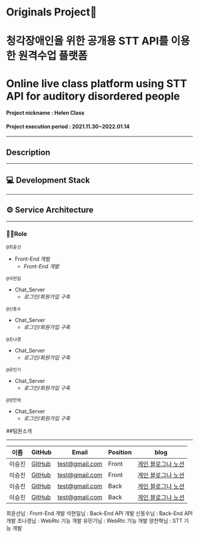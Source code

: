 # Originals Project📖
# 청각장애인을 위한 공개용 STT API를 이용한 원격수업 플랫폼
# Online live class platform using STT API for auditory disordered people
#### Project nickname : Helen Class
#### Project execution period : 2021.11.30~2022.01.14

-----------------------
## Description


-----------------------
## 💻 Development Stack  


-----------------------
## ⚙ Service Architecture

---

### 🙋‍♂️Role

`@최윤선 `  
* Front-End 개발
  - *Front-End 개발*

`@석현일 `  
* Chat_Server
  - *로그인/회원가입 구축*

`@신동수 `  
* Chat_Server
  - *로그인/회원가입 구축*

`@조나경 `  
* Chat_Server
  - *로그인/회원가입 구축*

`@유민기 `  
* Chat_Server
  - *로그인/회원가입 구축*

`@양찬혁 `  
* Chat_Server
  - *로그인/회원가입 구축*


##팀원소개 <a id="2" />
<hr/>

이름 | GitHub |  Email | Position | blog
 --- | ------- | ------| ---- | ----
이승진 | [GitHub](#) | test@gmail.com | Front | [게인 블로그나 노션](#)
이승진 | [GitHub](#) | test@gmail.com | Front | [게인 블로그나 노션](#)
이승진 | [GitHub](#) | test@gmail.com | Back | [게인 블로그나 노션](#)
이승진 | [GitHub](#) | test@gmail.com | Back | [게인 블로그나 노션](#)



최윤선님 : Front-End 개발
석현일님 : Back-End API 개발
신동수님 : Back-End API 개발
조나경님 : WebRtc 기능 개발
유민기님 : WebRtc 기능 개발
양찬혁님 : STT 기능 개발 

